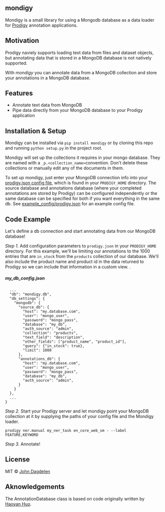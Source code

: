 ## mondigy

Mondigy is a small library for using a Mongodb database as a data loader 
for [Prodigy](https://prodi.gy) annotation applications.

## Motivation
Prodigy naviely supports loading text data from files and dataset objects, 
but annotating data that is stored in a MongoDB database is not natively 
supported. 

With *mondigy* you can annotate data from a MongoDB collection 
and store your annotations in a MongoDB database.

## Features
* Annotate text data from MongoDB
* Pipe data directly from your MongoDB database to your Prodigy application


## Installation & Setup

Mondigy can be installed via `pip install mondigy` or by cloning this repo and 
running `python setup.py` in the project root.

Mondigy will set up the collections it requires in your mongo database. They are 
named with a `_p.<collection_name>`convention. Don't delete these collections or 
manually edit any of the documents in them.

To set up mondigy, just enter your MongoDB connection info into your 
[prodigy.json config file](https://prodi.gy/docs/install#config),
which is found in your `PRODIGY_HOME` directory. The source database and annotations 
database (where your completed annotations are stored by Prodigy) can be configured 
independently or the same database can be specified for both if you want everything
in the same db. See 
[example_config/prodigy.json](https://github.com/jdagdelen/mondigy/example_config/prodigy.json)
for an example config file.

## Code Example
Let's define a db connection and start annotating data from our MongoDB database!

*Step 1.* Add configuration parameters to `prodigy.json` in your `PRODIGY_HOME` directory. For this example, 
we'll be limiting our annotations to the 1000 entries that are `in_stock` from the `products` collection 
of our database. We'll also include the product name and product id in the data returned to Prodigy 
so we can include that information in a custom view. .

##### my_db_config.json
```
  ...
  "db": "mondigy.db",
  "db_settings": {
    "mongodb": {
      "source_db": {
        "host": "my.database.com",
        "user": "mongo_user",
        "password": "mongo_pass",
        "database": "my_db",
        "auth_source": "admin",
        "collection": "products",
        "text_field": "description",
        "other_fields": ["product_name", "product_id"],
        "query": {"in_stock": true},
        "limit": 1000
      },
      "annotations_db": {
        "host": "my.database.com",
        "user": "mongo_user",
        "password": "mongo_pass",
        "database": "my_db",
        "auth_source": "admin",
      }
    }
  },
  ...
}
```

*Step 2.* Start your Prodigy server and let mondigy point your MongoDB collection at it by 
supplying the paths of your config file and the Mondigy loader.

```prodigy ner.manual my_ner_task en_core_web_sm - --label FEATURE,KEYWORD```


*Step 3.* Annotate! 

## License

MIT © [John Dagdelen](jdagdelen.github.io)

## Aknowledgements

The AnnotationDatabase class is based on code originally written by [Haoyan Huo](https://github.com/hhaoyan).
